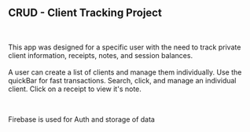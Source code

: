 <h2>CRUD - Client Tracking Project</h2><br/>
<p className="text-white font-chivoReg w-full h-full p-2 overflow-auto">
        This app was designed for a specific user with the need to track private
        client information, receipts, notes, and session balances.
        <br />
        <br /> A user can create a list of clients and manage them individually.
        Use the quickBar for fast transactions. Search, click, and manage an
        individual client. Click on a receipt to view it's note.
      </p>
      <br/>
      <p>Firebase is used for Auth and storage of data</p>
